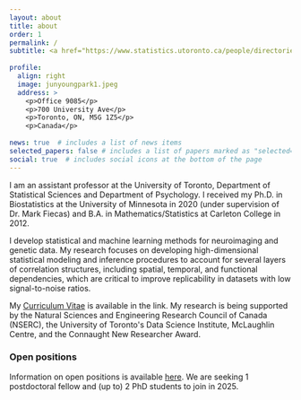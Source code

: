 ```yaml
---
layout: about
title: about
order: 1
permalink: / 
subtitle: <a href="https://www.statistics.utoronto.ca/people/directories/all-faculty/jun-young-park"> Assistant Professor, University of Toronto</a>
 
profile:
  align: right
  image: junyoungpark1.jpeg
  address: >
    <p>Office 9085</p>
    <p>700 University Ave</p>
    <p>Toronto, ON, M5G 1Z5</p>
    <p>Canada</p>
    
news: true  # includes a list of news items
selected_papers: false # includes a list of papers marked as "selected={true}"
social: true  # includes social icons at the bottom of the page
---
```


I am an assistant professor at the University of Toronto, Department of Statistical Sciences and Department of Psychology. I received my Ph.D. in Biostatistics at the University of Minnesota in 2020 (under supervision of Dr. Mark Fiecas) and B.A. in Mathematics/Statistics at Carleton College in 2012. 

I develop statistical and machine learning methods for neuroimaging and genetic data. My research focuses on developing high-dimensional statistical modeling and inference procedures to account for several layers of correlation structures, including spatial, temporal, and functional dependencies, which are critical to improve replicability in datasets with low signal-to-noise ratios.

My [Curriculum Vitae](https://github.com/junjypark/junjypark.github.io/blob/master/assets/pdf/JunYoung_Park(CurriculumVitae).pdf) is available in the link. My research is being supported by the Natural Sciences and Engineering Research Council of Canada (NSERC), the University of Toronto's Data Science Institute, McLaughlin Centre, and the Connaught New Researcher Award.

### Open positions

Information on open positions is available [here](https://junjypark.github.io/openpositions/). We are seeking 1 postdoctoral fellow and (up to) 2 PhD students to join in 2025.
